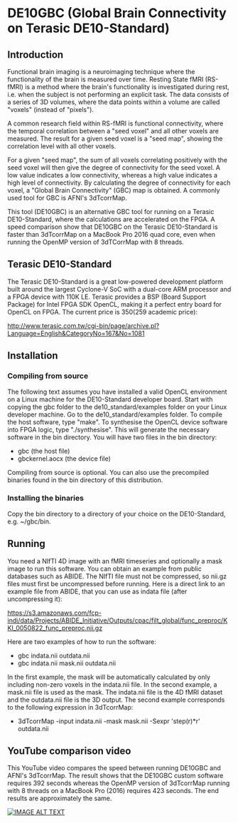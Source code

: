 # DE10GBC (Global Brain Connectivity on Terasic DE10-Standard)

## Introduction

Functional brain imaging is a neuroimaging technique where the functionality of the brain is measured over time. Resting State fMRI (RS-fMRI) is a method where the brain's functionality is investigated during rest, i.e. when the subject is not performing an explicit task. The data consists of a series of 3D volumes, where the data points within a volume are called "voxels" (instead of "pixels").

A common research field within RS-fMRI is functional connectivity, where the temporal correlation between a "seed voxel" and all other voxels are measured. The result for a given seed voxel is a "seed map", showing the correlation level with all other voxels.

For a given "seed map", the sum of all voxels correlating positively with the seed voxel will then give the degree of connectivity for the seed voxel. A low value indicates a low connectivity, whereas a high value indicates a high level of connectivity. By calculating the degree of connectivity for each voxel, a "Global Brain Connectivity" (GBC) map is obtained. A commonly used tool for GBC is AFNI's 3dTcorrMap.

This tool (DE10GBC) is an alternative GBC tool for running on a Terasic DE10-Standard, where the calculations are accelerated on the FPGA. A speed comparison show that DE10GBC on the Terasic DE10-Standard is faster than 3dTcorrMap on a MacBook Pro 2016 quad core, even when running the OpenMP version of 3dTCorrMap with 8 threads.

## Terasic DE10-Standard


The Terasic DE10-Standard is a great low-powered development platform built around the largest Cyclone-V SoC with a dual-core ARM processor and a FPGA device with 110K LE. Terasic provides a BSP (Board Support Package) for Intel FPGA SDK OpenCL, making it a perfect entry board for OpenCL on FPGA. The current price is $350 ($259 academic price):

<http://www.terasic.com.tw/cgi-bin/page/archive.pl?Language=English&CategoryNo=167&No=1081>



## Installation

### Compiling from source

The following text assumes you have installed a valid OpenCL environment on a Linux machine for the DE10-Standard developer board. Start with copying the gbc folder to the de10\_standard/examples folder on your Linux developer machine. Go to the de10\_standard/examples folder. To compile the host software, type "make". To synthesise the OpenCL device software into FPGA logic, type "./synthesise". This will generate the necessary software in the bin directory. You will have two files in the bin directory:

  - gbc (the host file)
  - gbckernel.aocx (the device file) 

Compiling from source is optional. You can also use the precompiled binaries found in the bin directory of this distribution.

### Installing the binaries

Copy the bin directory to a directory of your choice on the DE10-Standard, e.g. ~/gbc/bin.

## Running

You need a NIfTI 4D image with an fMRI timeseries and optionally a mask image to run this software. You can obtain an example from public databases such as ABIDE. The NIfTI file must not be compressed, so nii.gz files must first be uncompressed before running. Here is a direct link to an example file from ABIDE, that you can use as indata file (after uncompressing it):

<https://s3.amazonaws.com/fcp-indi/data/Projects/ABIDE_Initiative/Outputs/cpac/filt_global/func_preproc/KKI_0050822_func_preproc.nii.gz>

Here are two examples of how to run the software:

- gbc indata.nii outdata.nii
- gbc indata.nii mask.nii outdata.nii

In the first example, the mask will be automatically calculated by only including non-zero voxels in the indata.nii file. In the second example, a mask.nii file is used as the mask. The indata.nii file is the 4D fMRI dataset and the outdata.nii file is the 3D output. The second example corresponds to the following expression in 3dTcorrMap:

- 3dTcorrMap -input indata.nii -mask mask.nii -Sexpr 'step(r)*r' outdata.nii

## YouTube comparison video

This YouTube video compares the speed between running DE10GBC and AFNI's 3dTcorrMap. The result shows that the DE10GBC custom software requires 392 seconds whereas the OpenMP version of 3dTcorrMap running with 8 threads on a MacBook Pro (2016) requires 423 seconds. The end results are approximately the same.

[![IMAGE ALT TEXT](http://img.youtube.com/vi/N8zh7ErCZ8o/0.jpg)](https://www.youtube.com/watch?v=N8zh7ErCZ8o "Terasic DE10 Standard running OpenCL")
